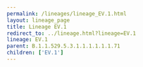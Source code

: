 ```yaml
---
permalink: /lineages/lineage_EV.1.html
layout: lineage_page
title: Lineage EV.1
redirect_to: ../lineage.html?lineage=EV.1
lineage: EV.1
parent: B.1.1.529.5.3.1.1.1.1.1.1.71
children: ['EV.1']
---
```

